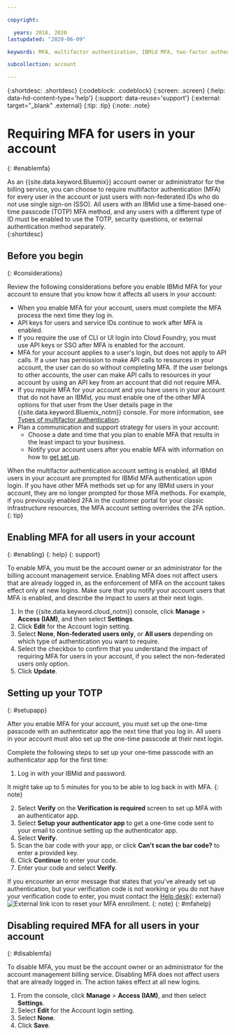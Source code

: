 ```yaml
---

copyright:

  years: 2018, 2020
lastupdated: "2020-06-09"

keywords: MFA, multifactor authentication, IBMid MFA, two-factor authentication, account MFA, time-based one-time passcode, TOTP

subcollection: account

---
```


{:shortdesc: .shortdesc}
{:codeblock: .codeblock}
{:screen: .screen}
{:help: data-hd-content-type='help'}
{:support: data-reuse='support'}
{:external: target="_blank" .external}
{:tip: .tip}
{:note: .note}

# Requiring MFA for users in your account
{: #enablemfa}

As an {{site.data.keyword.Bluemix}} account owner or administrator for the billing service, you can choose to require multifactor authentication (MFA) for every user in the account or just users with non-federated IDs who do not use single sign-on (SSO). All users with an IBMid use a time-based one-time passcode (TOTP) MFA method, and any users with a different type of ID must be enabled to use the TOTP, security questions, or external authentication method separately.  
{:shortdesc}

## Before you begin
{: #considerations}

Review the following considerations before you enable IBMid MFA for your account to ensure that you know how it affects all users in your account:

* When you enable MFA for your account, users must complete the MFA process the next time they log in.
* API keys for users and service IDs continue to work after MFA is enabled.
* If you require the use of CLI or UI login into Cloud Foundry, you must use API keys or SSO after MFA is enabled for the account.
* MFA for your account applies to a user's login, but does not apply to API calls. If a user has permission to make API calls to resources in your account, the user can do so without completing MFA. If the user belongs to other accounts, the user can make API calls to resources in your account by using an API key from an account that did not require MFA.
* If you require MFA for your account and you have users in your account that do not have an IBMid, you must enable one of the other MFA options for that user from the User details page in the {{site.data.keyword.Bluemix_notm}} console. For more information, see [Types of multifactor authentication](/docs/account?topic=account-types).
* Plan a communication and support strategy for users in your account:
  * Choose a date and time that you plan to enable MFA that results in the least impact to your business.
  * Notify your account users after you enable MFA with information on how to [get set up](/docs/account?topic=account-enablemfa#setupapp).

When the multifactor authentication account setting is enabled, all IBMid users in your account are prompted for IBMid MFA authentication upon login. If you have other MFA methods set up for any IBMid users in your account, they are no longer prompted for those MFA methods. For example, if you previously enabled 2FA in the customer portal for your classic infrastructure resources, the MFA account setting overrides the 2FA option. 
{: tip}

## Enabling MFA for all users in your account
{: #enabling}
{: help}
{: support}

To enable MFA, you must be the account owner or an administrator for the billing account management service. Enabling MFA does not affect users that are already logged in, as the enforcement of MFA on the account takes effect only at new logins. Make sure that you notify your account users that MFA is enabled, and describe the impact to users at their next login.

1. In the {{site.data.keyword.cloud_notm}} console, click **Manage** &gt; **Access (IAM)**, and then select **Settings**.
2. Click **Edit** for the Account login setting.
3. Select **None**, **Non-federated users only**, or **All users** depending on which type of authentication you want to require.
4. Select the checkbox to confirm that you understand the impact of requiring MFA for users in your account, if you select the non-federated users only option.
5. Click **Update**.

## Setting up your TOTP
{: #setupapp}

After you enable MFA for your account, you must set up the one-time passcode with an authenticator app the next time that you log in. All users in your account must also set up the one-time passcode at their next login.

Complete the following steps to set up your one-time passcode with an authenticator app for the first time:

1. Log in with your IBMid and password.

  It might take up to 5 minutes for you to be able to log back in with MFA.
  {: note}

2. Select **Verify** on the **Verification is required** screen to set up MFA with an authenticator app.
3. Select **Setup your authenticator app** to get a one-time code sent to your email to continue setting up the authenticator app.
4. Select **Verify**.
5. Scan the bar code with your app, or click **Can't scan the bar code?** to enter a provided key.
6. Click **Continue** to enter your code.
7. Enter your code and select **Verify**.

If you encounter an error message that states that you've already set up authentication, but your verification code is not working or you do not have your verification code to enter, you must contact the [Help desk](https://www.ibm.com/ibmid/myibm/help/us/helpdesk.html){: external} ![External link icon](../icons/launch-glyph.svg "External link icon") to reset your MFA enrollment.
{: note}
{: #mfahelp}

## Disabling required MFA for all users in your account
{: #disablemfa}

To disable MFA, you must be the account owner or an administrator for the account management billing service. Disabling MFA does not affect users that are already logged in. The action takes effect at all new logins.

1. From the console, click **Manage** &gt; **Access (IAM)**, and then select **Settings**.
2. Select **Edit** for the Account login setting.
3. Select **None**.
4. Click **Save**.

